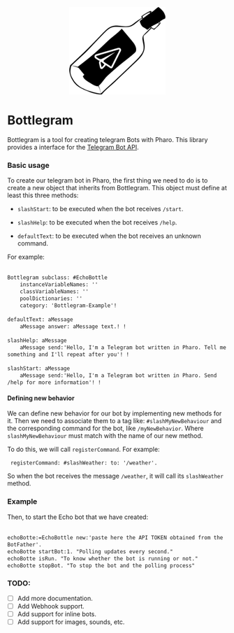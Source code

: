 
<p align="center">
  <img height="200" src="readme_assets/bottlegram_logo.jpg" alt="bottlegram for pharo logo">
</p>

# Bottlegram

Bottlegram is a tool for creating telegram Bots with Pharo. This library provides a interface for the [Telegram Bot API](https://core.telegram.org/bots/api.).


### Basic usage

To create our telegram bot in Pharo, the first thing we need to do is to create a new object that inherits from Bottlegram. 
This object must define at least this three methods:

  * `slashStart`: to be executed when the bot receives `/start`.

  * `slashHelp`: to be executed when the bot receives `/help`.

  * `defaultText`: to be executed when the bot receives an unknown command.

For example:
```smalltalk

Bottlegram subclass: #EchoBottle
	instanceVariableNames: ''
	classVariableNames: ''
	poolDictionaries: ''
	category: 'Bottlegram-Example'!

defaultText: aMessage
	aMessage answer: aMessage text.! !

slashHelp: aMessage
	aMessage send:'Hello, I'm a Telegram bot written in Pharo. Tell me something and I'll repeat after you'! !
                
slashStart: aMessage
	aMessage send:'Hello, I'm a Telegram bot written in Pharo. Send /help for more information'! !
```

#### Defining new behavior

We can define new behavior for our bot by implementing new methods for it. Then we need to associate them to a tag like: `#slashMyNewBehaviour` and the corresponding command for the bot, like `/myNewBehavior`. 
Where `slashMyNewBehaviour` must match with the name of our new method. 

To do this, we will call `registerCommand`. For example:

```smalltalk
 registerCommand: #slashWeather: to: '/weather'.
```
So when the bot receives the message `/weather`, it will call its `slashWeather` method.

### Example

Then, to start the Echo bot that we have created:

```smalltalk

echoBotte:=EchoBottle new:'paste here the API TOKEN obtained from the BotFather'.
echoBotte startBot:1. "Polling updates every second."
echoBotte isRun. "To know whether the bot is running or not."
echoBotte stopBot. "To stop the bot and the polling process"

```


### TODO: 
* [ ] Add more documentation.
* [ ] Add Webhook support.
* [ ] Add support for inline bots.
* [ ] Add support for images, sounds, etc.
